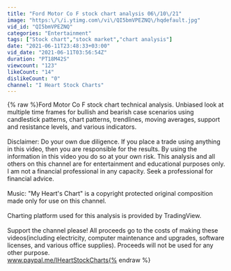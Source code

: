 ```yaml
---
title: "Ford Motor Co F stock chart analysis 06\/10\/21"
image: "https:\/\/i.ytimg.com\/vi\/QI5bmVPEZNQ\/hqdefault.jpg"
vid_id: "QI5bmVPEZNQ"
categories: "Entertainment"
tags: ["Stock chart","stock market","chart analysis"]
date: "2021-06-11T23:48:33+03:00"
vid_date: "2021-06-11T03:56:54Z"
duration: "PT18M42S"
viewcount: "123"
likeCount: "14"
dislikeCount: "0"
channel: "I Heart Stock Charts"
---
```

{% raw %}Ford Motor Co F stock chart technical analysis. Unbiased look at multiple time frames for bullish and bearish case scenarios using candlestick patterns, chart patterns, trendlines, moving averages, support and resistance levels, and various indicators.<br /><br />Disclaimer: Do your own due diligence. If you place a trade using anything in this video, then you are responsible for the results. By using the information in this video you do so at your own risk. This analysis and all others on this channel are for entertainment and educational purposes only. I am not a financial professional in any capacity. Seek a professional for financial advice.<br /><br />Music: &quot;My Heart's Chart&quot; is a copyright protected original composition made only for use on this channel.<br /><br />Charting platform used for this analysis is provided by TradingView.<br /><br />Support the channel please! All proceeds go to the costs of making these videos(including electricity, computer maintenance and upgrades, software licenses, and various office supplies). Proceeds will not be used for any other purpose.<br />www.paypal.me/IHeartStockCharts{% endraw %}
